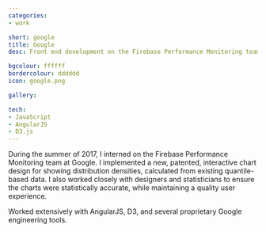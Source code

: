 ```yaml
---
categories:
- work

short: google
title: Google
desc: Front end development on the Firebase Performance Monitoring team in New York City.

bgcolour: ffffff
bordercolour: dddddd
icon: google.png

gallery:

tech:
- JavaScript
- AngularJS
- D3.js
---
```

During the summer of 2017, I interned on the Firebase Performance Monitoring team at Google. I implemented a new, patented, interactive chart design for showing distribution densities, calculated from existing quantile-based data.
I also worked closely with designers and statisticians to ensure the charts were statistically accurate, while maintaining a quality user experience.

Worked extensively with AngularJS, D3, and several proprietary Google engineering tools.
